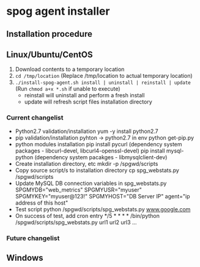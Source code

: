 # spog agent installer
## Installation procedure

## Linux/Ubuntu/CentOS
1. Download contents to a temporary location
2. `cd /tmp/location`   (Replace /tmp/location to actual temporary location)
3. `./install-spog-agent.sh install | uninstall | reinstall | update`  (Run `chmod a+x *.sh` if unable to execute)
	- reinstall will uninstall and perform a fresh install
	- update will refresh script files installation directory

### Current changelist
* Python2.7 validation/installation 
	yum -y install python2.7
* pip validation/installation
	pyhton -> python2.7 in env
	python get-pip.py
* python modules installation
	pip install pycurl (dependency system packages - libcurl-devel, libcurl4-openssl-devel)
	pip install mysql-python (dependency system pacakges - libmysqlclient-dev)
* Create installation directory, etc
	mkdir -p /spgwd/scripts
* Copy source script/s to installation directory
	cp spg_webstats.py /spgwd/scripts
* Update MySQL DB connection variables in spg_webstats.py
	SPGMYDB="web_metrics"
	SPGMYUSR="myuser"
	SPGMYKEY="myuser@123!"
	SPGMYHOST="DB Server IP"
	agent="ip address of this host"
* Test script
	python /spgwd/scripts/spg_webstats.py www.google.com
* On success of test, add cron entry
	*/5 * * * * /bin/python /spgwd/scripts/spg_webstats.py url1 url2 url3 ...

### Future changelist

## Windows

